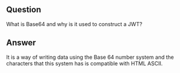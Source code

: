 ## Question

What is Base64 and why is it used to construct a JWT?

## Answer

It is a way of writing data using the Base 64 number system and the characters that this system has is compatible with HTML ASCII.
